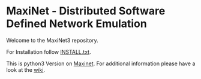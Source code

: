 MaxiNet - Distributed Software Defined Network Emulation
========================================================

Welcome to the MaxiNet3 repository.

For Installation follow [INSTALL.txt](https://github.com/bluesaiyancodes/Maxinet3/blob/main/INSTALL.txt).

This is python3 Version on [Maxinet](https://github.com/MaxiNet/MaxiNet).
For additional information please have a look at the [wiki](https://github.com/MaxiNet/MaxiNet/wiki).

